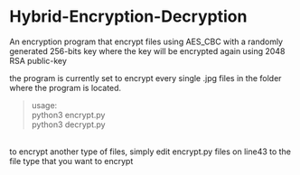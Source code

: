 # Hybrid-Encryption-Decryption
An encryption program that encrypt files using AES_CBC with a randomly generated 256-bits key where the key will be encrypted again using 2048 RSA public-key
<br/>

the program is currently set to encrypt every single .jpg files in the folder where the program is located.
> usage:<br/>
> python3 encrypt.py <br/>
> python3 decrypt.py
<br/>
to encrypt another type of files, 
simply edit encrypt.py files on line43 to the file type that you want to encrypt

